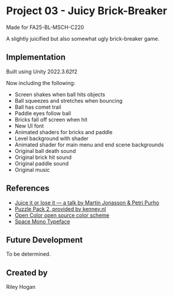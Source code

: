 # Project 03 - Juicy Brick-Breaker
Made for FA25-BL-MSCH-C220

A slightly juicified but also somewhat ugly brick-breaker game.

## Implementation
Built using Unity 2022.3.62f2

Now including the following:
- Screen shakes when ball hits objects
- Ball squeezes and stretches when bouncing
- Ball has comet trail
- Paddle eyes follow ball
- Bricks fall off screen when hit
- New UI font
- Animated shaders for bricks and paddle
- Level background with shader
- Animated shader for main menu and end scene backgrounds
- Original ball death sound
- Original brick hit sound
- Original paddle sound
- Original music

## References
* [Juice it or lose it — a talk by Martin Jonasson & Petri Purho](https://www.youtube.com/watch?v=Fy0aCDmgnxg)
 * [Puzzle Pack 2, provided by kenney.nl](https://kenney.nl/assets/puzzle-pack-2)
 * [Open Color open source color scheme](https://yeun.github.io/open-color/)
 * [Space Mono Typeface](https://www.typewolf.com/space-mono)

## Future Development
To be determined.

## Created by
Riley Hogan